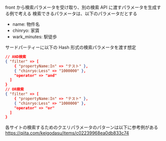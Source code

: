 front から検索パラメータを受け取り、別の検索 API に渡すパラメータを生成する例で考える
検索できるパラメータは、以下のパラメータだとする

- name: 物件名
- chinryo: 家賃
- wark_minutes: 駅徒歩

サードパーティーに以下の Hash 形式の検索パラメータを渡す想定

```json
// AND検索
{ "filter" => [
    { "propertyName:In" => "テスト" },
    { "chinryo:Less" => "1000000" },
    "operator" => "and"
  ]
}
// OR検索
{ "filter" => [
    { "propertyName:In" => "テスト" },
    { "chinryo:Less" => "1000000" },
    "operator" => "or"
  ]
}
```

各サイトの検索するためのクエリパラメータのパターンは以下に参考例がある
https://qiita.com/keigodasu/items/c02239968ea0db833c74
